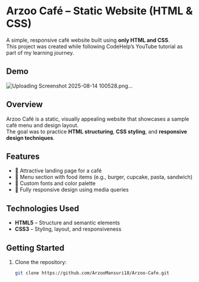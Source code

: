 # Arzoo Café – Static Website (HTML & CSS)

A simple, responsive café website built using **only HTML and CSS**.  
This project was created while following CodeHelp’s YouTube tutorial as part of my learning journey.

##  Demo
![Uploading Screenshot 2025-08-14 100528.png…](#)

##  Overview
Arzoo Café is a static, visually appealing website that showcases a sample café menu and design layout.  
The goal was to practice **HTML structuring**, **CSS styling**, and **responsive design techniques**.

##  Features
- 🍔 Attractive landing page for a café
- 📜 Menu section with food items (e.g., burger, cupcake, pasta, sandwich)
- 🎨 Custom fonts and color palette
- 📱 Fully responsive design using media queries

##  Technologies Used
- **HTML5** – Structure and semantic elements
- **CSS3** – Styling, layout, and responsiveness

##  Getting Started
1. Clone the repository:
   ```bash
   git clone https://github.com/ArzooMansuri18/Arzoo-Cafe.git
